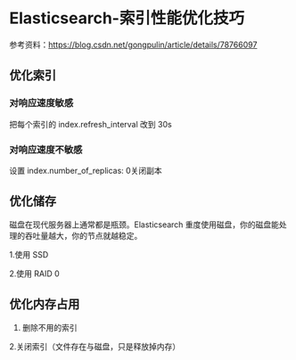 # Elasticsearch-索引性能优化技巧

参考资料：https://blog.csdn.net/gongpulin/article/details/78766097

## 优化索引

### 对响应速度敏感

把每个索引的 index.refresh_interval 改到 30s

### 对响应速度不敏感

设置 index.number_of_replicas: 0关闭副本


## 优化储存

磁盘在现代服务器上通常都是瓶颈。Elasticsearch 重度使用磁盘，你的磁盘能处理的吞吐量越大，你的节点就越稳定。

1.使用 SSD

2.使用 RAID 0


## 优化内存占用

1. 删除不用的索引

2.关闭索引（文件存在与磁盘，只是释放掉内存）



